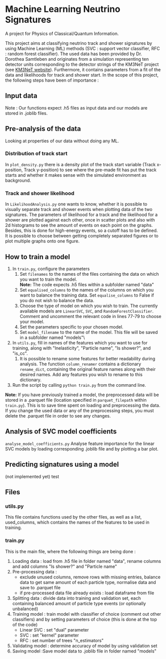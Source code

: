 # Machine Learning Neutrino Signatures
A project for Physics of Classical/Quantum Information.

This project  aims at classifying neutrino track and shower signatures by using Machine Learning (ML) methods (SVC : support vector classifier, RFC : random forest classifier). The used data has been provided by Dr. Dorothea Samtleben and originates from a simulation representing ten detector units corresponding to the detector strings of the KM3NeT project (see [KM3NeT website](https://www.km3net.org/)). Furthermore, it contains parameters from a fit of the data and likelihoods for track and shower start. In the scope of this project, the following steps have been of importance :

## Input data
Note : Our functions expect .h5 files as input data and our models are stored in .joblib files.

## Pre-analysis of the data
Looking at properties of our data without doing any ML.
### Distribution of track start
In `plot_density.py` there is a density plot of the track start variable (Track x-position, Track y-position) to see where the pre-made fit has put the track starts and whether it makes sense with the simulated environment as background.
### Track and shower likelihood
In `LikelihoodAnalysis.py` one wants to know, whether it is possible to visually separate track and shower events when plotting data of the two signatures. The parameters of likelihood for a track and the likelihood for a shower are plotted against each other, once in scatter plots and also with 2d histograms to see the amount of events on each point on the graphs. Besides, this is done for high-energy events, so a cutoff has to be defined. It is possible to choose between getting completely separated figures or to plot multiple graphs onto one figure.

## How to train a model
1. In `train.py`, configure the parameters
	1. Set `filenames` to the names of the files containing the data on which you want to train the model.\
	**Note:** The code expects .h5 files within a subfolder named "data"
	2. Set `equalised_columns` to the names of the columns on which you want to balance the training data. Set `equalise_columns` to False if you do not wish to balance the data.
	3. Choose the type of model on which you wish to train. The currently available models are `LinearSVC`, `SVC`, and `RandomForestClassifier`. Comment and uncomment the relevant code in lines 77-79 to choose your model.
	4. Set the parameters specific to your chosen model.
	5. Set `model_filename` to the name of the model. This file will be saved in a subfolder named "models"\
2. In `utils.py`, fill in names of the features which you want to use for training, along with "Inelasticity", "Particle name", "Is shower?", and "is_cc".
	1. It is possible to rename some features for better readability during analysis. The function `column_renamer` contains a dictionary `rename_dict`, containing the original feature names along with their desired names. Add any features you wish to rename to this dictionary.
3. Run the script by calling `python train.py` from the command line.

**Note:** If you have previously trained a model, the preprocessed data will be stored in a .parquet file (location specified in `parquet_filepath` within `train.py`). This is to save time spent on loading and preprocessing the data. If you change the used data or any of the preprocessing steps, you must delete the .parquet file in order to see any changes. 

## Analysis of SVC model coefficients
`analyse_model_coefficients.py`
Analyse feature importance for the linear SVC models by loading corresponding .joblib file and by plotting a bar plot.

## Predicting signatures using a model
(not implemented yet)
test

## Files
### utils.py
This file contains functions used by the other files, as well as a list, used_columns, which contains the names of the features to be used in training.
### train.py
This is the main file, where the following things are being done :
1. Loading data : load from .h5 file in folder named "data", rename columns and  add columns "Is shower?" and "Particle name"
2. Pre-processing data :
	- exclude unused columns, remove rows with missing entries, balance data to get same amount of each particle type, normalise data and save to .parquet file
	- if pre-processed data file already exists : load dataframe from file
3. Splitting data : divide data into training and validation set, each containing balanced amount  of particle type events (or optionally unbalanced)
4. Training model : train model with classifier of choice (comment out other classifiers) and by setting parameters of choice (this is done at the top of the code)
	- Linear SVC : set "dual" parameter
	- SVC : set "kernel" parameter
	- RFC : set number of trees "n_estimators"
5. Validating model : determine accuracy of model by using validation set
6. Saving model :Save model data to .joblib file in folder named "models"